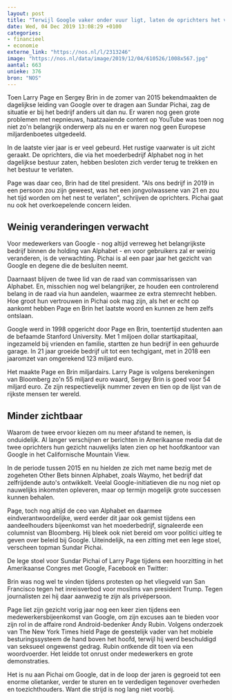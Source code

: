 ```yaml
---
layout: post
title: "Terwijl Google vaker onder vuur ligt, laten de oprichters het verder los"
date: Wed, 04 Dec 2019 13:08:29 +0100
categories: 
- financieel 
- economie 
externe_link: "https://nos.nl/l/2313246"
image: "https://nos.nl/data/image/2019/12/04/610526/1008x567.jpg"
aantal: 663
unieke: 376
bron: "NOS"
---
```


<p>Toen Larry Page en Sergey Brin in de zomer van 2015 bekendmaakten de dagelijkse leiding van Google over te dragen aan Sundar Pichai, zag de situatie er bij het bedrijf anders uit dan nu. Er waren nog geen grote problemen met nepnieuws, haatzaaiende content op YouTube was toen nog niet zo'n belangrijk onderwerp als nu en er waren nog geen Europese miljardenboetes uitgedeeld.</p>
<p>In de laatste vier jaar is er veel gebeurd. Het rustige vaarwater is uit zicht geraakt. De oprichters, die via het moederbedrijf Alphabet nog in het dagelijkse bestuur zaten, hebben besloten zich verder terug te trekken en het bestuur te verlaten.</p>
<p>Page was daar ceo, Brin had de titel president. "Als ons bedrijf in 2019 in een persoon zou zijn geweest, was het een jongvolwassene van 21 en zou het tijd worden om het nest te verlaten", schrijven de oprichters. Pichai gaat nu ook het overkoepelende concern leiden.</p>
<h2>Weinig veranderingen verwacht</h2>
<p>Voor medewerkers van Google - nog altijd verreweg het belangrijkste bedrijf binnen de holding van Alphabet - en voor gebruikers zal er weinig veranderen, is de verwachting. Pichai is al een paar jaar het gezicht van Google en degene die de besluiten neemt.</p>
<p>Daarnaast blijven de twee lid van de raad van commissarissen van Alphabet. En, misschien nog wel belangrijker, ze houden een controlerend belang in de raad via hun aandelen, waarmee ze extra stemrecht hebben. Hoe groot hun vertrouwen in Pichai ook mag zijn, als het er echt op aankomt hebben Page en Brin het laatste woord en kunnen ze hem zelfs ontslaan.</p>
<p>Google werd in 1998 opgericht door Page en Brin, toentertijd studenten aan de befaamde Stanford University. Met 1 miljoen dollar startkapitaal, ingezameld bij vrienden en familie, startten ze hun bedrijf in een gehuurde garage. In 21 jaar groeide bedrijf uit tot een techgigant, met in 2018 een jaaromzet van omgerekend 123 miljard euro.</p>
<p>Het maakte Page en Brin miljardairs. Larry Page is volgens berekeningen van Bloomberg zo'n 55 miljard euro waard, Sergey Brin is goed voor 54 miljard euro. Ze zijn respectievelijk nummer zeven en tien op de lijst van de rijkste mensen ter wereld.</p>
<h2>Minder zichtbaar</h2>
<p>Waarom de twee ervoor kiezen om nu meer afstand te nemen, is onduidelijk. Al langer verschijnen er berichten in Amerikaanse media dat de twee oprichters hun gezicht nauwelijks laten zien op het hoofdkantoor van Google in het Californische Mountain View.</p>
<p>In de periode tussen 2015 en nu hielden ze zich met name bezig met de zogeheten Other Bets binnen Alphabet, zoals Waymo, het bedrijf dat zelfrijdende auto's ontwikkelt. Veelal Google-initiatieven die nu nog niet op nauwelijks inkomsten opleveren, maar op termijn mogelijk grote successen kunnen behalen.</p>
<p>Page, toch nog altijd de ceo van Alphabet en daarmee eindverantwoordelijke, werd eerder dit jaar ook gemist tijdens een aandeelhouders bijeenkomst van het moederbedrijf, signaleerde een columnist van Bloomberg. Hij bleek ook niet bereid om voor politici uitleg te geven over beleid bij Google. Uiteindelijk, na een zitting met een lege stoel, verscheen topman Sundar Pichai.</p>
<p>De lege stoel voor Sundar Pichai of Larry Page tijdens een hoorzitting in het Amerikaanse Congres met Google, Facebook en Twitter:</p>
<p>Brin was nog wel te vinden tijdens protesten op het vliegveld van San Francisco tegen het inreisverbod voor moslims van president Trump. Tegen journalisten zei hij daar aanwezig te zijn als privépersoon.</p>
<p>Page liet zijn gezicht vorig jaar nog een keer zien tijdens een medewerkersbijeenkomst van Google, om zijn excuses aan te bieden voor zijn rol in de affaire rond Android-bedenker Andy Rubin. Volgens onderzoek van The New York Times hield Page de geestelijk vader van het mobiele besturingssysteem de hand boven het hoofd, terwijl hij werd beschuldigd van seksueel ongewenst gedrag. Rubin ontkende dit toen via een woordvoerder. Het leidde tot onrust onder medewerkers en grote demonstraties.</p>
<p>Het is nu aan Pichai om Google, dat in de loop der jaren is gegroeid tot een enorme olietanker, verder te sturen en te verdedigen tegenover overheden en toezichthouders. Want die strijd is nog lang niet voorbij.</p>
